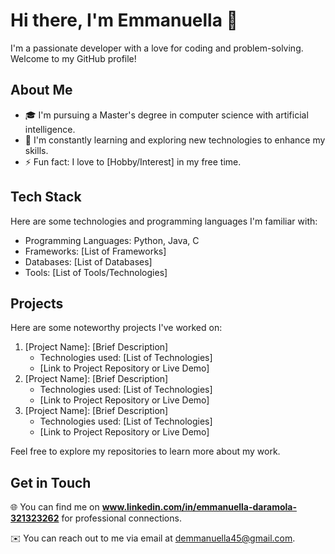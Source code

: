 # **Hi there, I'm Emmanuella 👋**

I'm a passionate developer with a love for coding and problem-solving. Welcome to my GitHub profile!

## **About Me**

- 🎓 I'm pursuing a Master's degree in computer science with artificial intelligence.
- 🌱 I'm constantly learning and exploring new technologies to enhance my skills.
- ⚡ Fun fact: I love to [Hobby/Interest] in my free time.

## **Tech Stack**

Here are some technologies and programming languages I'm familiar with:

- Programming Languages: Python, Java, C
- Frameworks: [List of Frameworks]
- Databases: [List of Databases]
- Tools: [List of Tools/Technologies]

## **Projects**

Here are some noteworthy projects I've worked on:

1. [Project Name]: [Brief Description]
    - Technologies used: [List of Technologies]
    - [Link to Project Repository or Live Demo]
2. [Project Name]: [Brief Description]
    - Technologies used: [List of Technologies]
    - [Link to Project Repository or Live Demo]
3. [Project Name]: [Brief Description]
    - Technologies used: [List of Technologies]
    - [Link to Project Repository or Live Demo]

Feel free to explore my repositories to learn more about my work.

## **Get in Touch**

🌐 You can find me on **www.linkedin.com/in/emmanuella-daramola-321323262** for professional connections.

✉️ You can reach out to me via email at demmanuella45@gmail.com.
